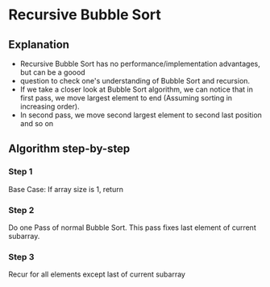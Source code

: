 # Recursive Bubble Sort

## Explanation
* Recursive Bubble Sort has no performance/implementation advantages, but can be a goood
* question to check one's understanding of Bubble Sort and recursion.
* If we take a closer look at Bubble Sort algorithm, we can notice that in first pass, we move largest element to end (Assuming sorting in increasing order).
* In second pass, we move second largest element to second last position and so on

## Algorithm step-by-step

### Step 1
Base Case: If array size is 1, return

### Step 2
Do one Pass of normal Bubble Sort. This pass fixes last element of current subarray.

### Step 3
Recur for all elements except last of current subarray

